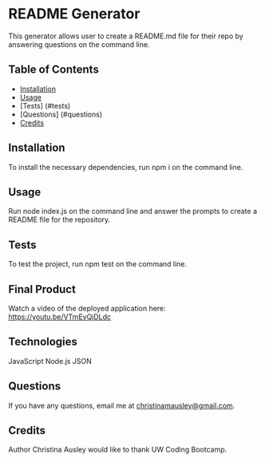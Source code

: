 # README Generator

This generator allows user to create a README.md file for their repo by answering questions on the command line.

## Table of Contents

* [Installation](#installation)
* [Usage](#usage)
* [Tests] (#tests)
* [Questions] (#questions)
* [Credits](#credits)

## Installation

To install the necessary dependencies, run npm i on the command line.

## Usage

Run node index.js on the command line and answer the prompts to create a README file for the repository.

## Tests

To test the project, run npm test on the command line.

## Final Product

Watch a video of the deployed application here: https://youtu.be/VTmEvQjDLdc

## Technologies

JavaScript
Node.js
JSON

## Questions

If you have any questions, email me at christinamausley@gmail.com.

## Credits

Author Christina Ausley would like to thank UW Coding Bootcamp.



